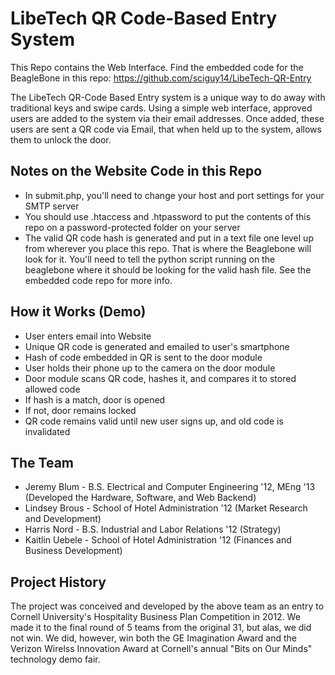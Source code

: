 LibeTech QR Code-Based Entry System
===================================
This Repo contains the Web Interface.  Find the embedded code for the BeagleBone in this repo: https://github.com/sciguy14/LibeTech-QR-Entry  
  
The LibeTech QR-Code Based Entry system is a unique way to do away with traditional keys and swipe cards.  Using a simple web interface, approved users are added to the system via their email addresses.  Once added, these users are sent a QR code via Email, that when held up to the system, allows them to unlock the door.

Notes on the Website Code in this Repo
--------------------------------------
* In submit.php, you'll need to change your host and port settings for your SMTP server
* You should use .htaccess and .htpassword to put the contents of this repo on a password-protected folder on your server
* The valid QR code hash is generated and put in a text file one level up from wherever you place this repo.  That is where the Beaglebone will look for it.  You'll need to tell the python script running on the beaglebone where it should be looking for the valid hash file.  See the embedded code repo for more info.

How it Works (Demo)
-------------------
* User enters email into Website
* Unique QR code is generated and emailed to user's smartphone
* Hash of code embedded in QR is sent to the door module
* User holds their phone up to the camera on the door module
* Door module scans QR code, hashes it, and compares it to stored allowed code
* If hash is a match, door is opened
* If not, door remains locked
* QR code remains valid until new user signs up, and old code is invalidated

The Team
--------
* Jeremy Blum - B.S. Electrical and Computer Engineering '12, MEng '13 (Developed the Hardware, Software, and Web Backend)
* Lindsey Brous - School of Hotel Administration '12 (Market Research and Development)
* Harris Nord - B.S. Industrial and Labor Relations '12 (Strategy)
* Kaitlin Uebele - School of Hotel Administration '12 (Finances and Business Development)

Project History
---------------
The project was conceived and developed by the above team as an entry to Cornell University's Hospitality Business Plan Competition in 2012.  We made it to the final round of 5 teams from the original 31, but alas, we did not win. We did, however, win both the GE Imagination Award and the Verizon Wirelss Innovation Award at Cornell's annual "Bits on Our Minds" technology demo fair. 
  
